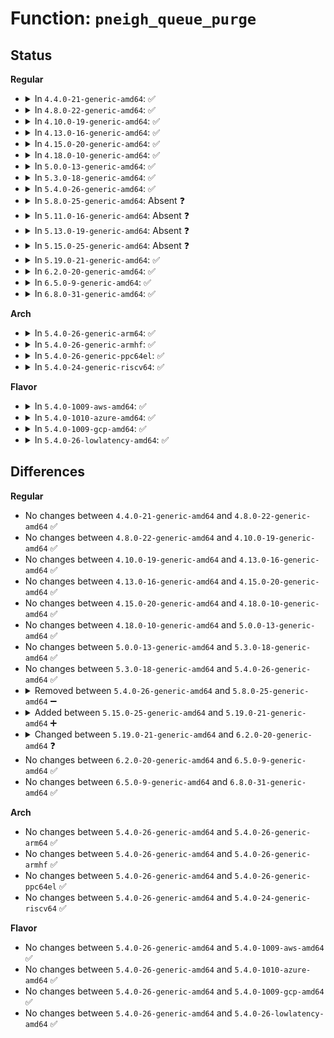 # Function: <code>pneigh_queue_purge</code>

## Status
<b>Regular</b>
<ul>
<li>
<details>
<summary>In <code>4.4.0-21-generic-amd64</code>: ✅</summary>

```c
void pneigh_queue_purge(struct sk_buff_head * list)
```

```json
{
  "name": "pneigh_queue_purge",
  "collision_type": "Unique Static",
  "inline_type": "No",
  "funcs": [
    {
      "addr": 18446744071586333504,
      "name": "pneigh_queue_purge",
      "external": false,
      "loc": "net/core/neighbour.c:185",
      "file": "net/core/neighbour.c",
      "inline": "seen, unknown",
      "caller_inline": [],
      "caller_func": [
        "net/core/neighbour.c:neigh_ifdown",
        "net/core/neighbour.c:neigh_table_clear"
      ]
    }
  ],
  "symbols": [
    {
      "addr": 18446744071586333504,
      "name": "pneigh_queue_purge",
      "section": ".text",
      "bind": "STB_LOCAL",
      "size": 53
    }
  ]
}
```
</details>
</li>
<li>
<details>
<summary>In <code>4.8.0-22-generic-amd64</code>: ✅</summary>

```c
void pneigh_queue_purge(struct sk_buff_head * list)
```

```json
{
  "name": "pneigh_queue_purge",
  "collision_type": "Unique Static",
  "inline_type": "No",
  "funcs": [
    {
      "addr": 18446744071586766288,
      "name": "pneigh_queue_purge",
      "external": false,
      "loc": "net/core/neighbour.c:185",
      "file": "net/core/neighbour.c",
      "inline": "seen, unknown",
      "caller_inline": [],
      "caller_func": [
        "net/core/neighbour.c:neigh_table_clear",
        "net/core/neighbour.c:neigh_ifdown"
      ]
    }
  ],
  "symbols": [
    {
      "addr": 18446744071586766288,
      "name": "pneigh_queue_purge",
      "section": ".text",
      "bind": "STB_LOCAL",
      "size": 53
    }
  ]
}
```
</details>
</li>
<li>
<details>
<summary>In <code>4.10.0-19-generic-amd64</code>: ✅</summary>

```c
void pneigh_queue_purge(struct sk_buff_head * list)
```

```json
{
  "name": "pneigh_queue_purge",
  "collision_type": "Unique Static",
  "inline_type": "No",
  "funcs": [
    {
      "addr": 18446744071586952864,
      "name": "pneigh_queue_purge",
      "external": false,
      "loc": "net/core/neighbour.c:186",
      "file": "net/core/neighbour.c",
      "inline": "seen, unknown",
      "caller_inline": [],
      "caller_func": [
        "net/core/neighbour.c:neigh_table_clear",
        "net/core/neighbour.c:neigh_ifdown"
      ]
    }
  ],
  "symbols": [
    {
      "addr": 18446744071586952864,
      "name": "pneigh_queue_purge",
      "section": ".text",
      "bind": "STB_LOCAL",
      "size": 53
    }
  ]
}
```
</details>
</li>
<li>
<details>
<summary>In <code>4.13.0-16-generic-amd64</code>: ✅</summary>

```c
void pneigh_queue_purge(struct sk_buff_head * list)
```

```json
{
  "name": "pneigh_queue_purge",
  "collision_type": "Unique Static",
  "inline_type": "No",
  "funcs": [
    {
      "addr": 18446744071587077904,
      "name": "pneigh_queue_purge",
      "external": false,
      "loc": "net/core/neighbour.c:222",
      "file": "net/core/neighbour.c",
      "inline": "seen, unknown",
      "caller_inline": [],
      "caller_func": [
        "net/core/neighbour.c:neigh_table_clear",
        "net/core/neighbour.c:neigh_ifdown"
      ]
    }
  ],
  "symbols": [
    {
      "addr": 18446744071587077904,
      "name": "pneigh_queue_purge",
      "section": ".text",
      "bind": "STB_LOCAL",
      "size": 53
    }
  ]
}
```
</details>
</li>
<li>
<details>
<summary>In <code>4.15.0-20-generic-amd64</code>: ✅</summary>

```c
void pneigh_queue_purge(struct sk_buff_head * list)
```

```json
{
  "name": "pneigh_queue_purge",
  "collision_type": "Unique Static",
  "inline_type": "No",
  "funcs": [
    {
      "addr": 18446744071587579568,
      "name": "pneigh_queue_purge",
      "external": false,
      "loc": "net/core/neighbour.c:222",
      "file": "net/core/neighbour.c",
      "inline": "seen, unknown",
      "caller_inline": [],
      "caller_func": [
        "net/core/neighbour.c:neigh_table_clear",
        "net/core/neighbour.c:neigh_ifdown"
      ]
    }
  ],
  "symbols": [
    {
      "addr": 18446744071587579568,
      "name": "pneigh_queue_purge",
      "section": ".text",
      "bind": "STB_LOCAL",
      "size": 53
    }
  ]
}
```
</details>
</li>
<li>
<details>
<summary>In <code>4.18.0-10-generic-amd64</code>: ✅</summary>

```c
void pneigh_queue_purge(struct sk_buff_head * list)
```

```json
{
  "name": "pneigh_queue_purge",
  "collision_type": "Unique Static",
  "inline_type": "No",
  "funcs": [
    {
      "addr": 18446744071587888384,
      "name": "pneigh_queue_purge",
      "external": false,
      "loc": "net/core/neighbour.c:225",
      "file": "net/core/neighbour.c",
      "inline": "seen, unknown",
      "caller_inline": [],
      "caller_func": [
        "net/core/neighbour.c:neigh_table_clear",
        "net/core/neighbour.c:neigh_ifdown"
      ]
    }
  ],
  "symbols": [
    {
      "addr": 18446744071587888384,
      "name": "pneigh_queue_purge",
      "section": ".text",
      "bind": "STB_LOCAL",
      "size": 53
    }
  ]
}
```
</details>
</li>
<li>
<details>
<summary>In <code>5.0.0-13-generic-amd64</code>: ✅</summary>

```c
void pneigh_queue_purge(struct sk_buff_head * list)
```

```json
{
  "name": "pneigh_queue_purge",
  "collision_type": "Unique Static",
  "inline_type": "No",
  "funcs": [
    {
      "addr": 18446744071588030160,
      "name": "pneigh_queue_purge",
      "external": false,
      "loc": "net/core/neighbour.c:279",
      "file": "net/core/neighbour.c",
      "inline": "seen, unknown",
      "caller_inline": [],
      "caller_func": [
        "net/core/neighbour.c:neigh_table_clear",
        "net/core/neighbour.c:__neigh_ifdown"
      ]
    }
  ],
  "symbols": [
    {
      "addr": 18446744071588030160,
      "name": "pneigh_queue_purge",
      "section": ".text",
      "bind": "STB_LOCAL",
      "size": 53
    }
  ]
}
```
</details>
</li>
<li>
<details>
<summary>In <code>5.3.0-18-generic-amd64</code>: ✅</summary>

```c
void pneigh_queue_purge(struct sk_buff_head * list)
```

```json
{
  "name": "pneigh_queue_purge",
  "collision_type": "Unique Static",
  "inline_type": "No",
  "funcs": [
    {
      "addr": 18446744071588343184,
      "name": "pneigh_queue_purge",
      "external": false,
      "loc": "net/core/neighbour.c:279",
      "file": "net/core/neighbour.c",
      "inline": "seen, unknown",
      "caller_inline": [],
      "caller_func": [
        "net/core/neighbour.c:neigh_table_clear",
        "net/core/neighbour.c:__neigh_ifdown"
      ]
    }
  ],
  "symbols": [
    {
      "addr": 18446744071588343184,
      "name": "pneigh_queue_purge",
      "section": ".text",
      "bind": "STB_LOCAL",
      "size": 53
    }
  ]
}
```
</details>
</li>
<li>
<details>
<summary>In <code>5.4.0-26-generic-amd64</code>: ✅</summary>

```c
void pneigh_queue_purge(struct sk_buff_head * list)
```

```json
{
  "name": "pneigh_queue_purge",
  "collision_type": "Unique Static",
  "inline_type": "No",
  "funcs": [
    {
      "addr": 18446744071588549632,
      "name": "pneigh_queue_purge",
      "external": false,
      "loc": "net/core/neighbour.c:276",
      "file": "net/core/neighbour.c",
      "inline": "seen, unknown",
      "caller_inline": [],
      "caller_func": [
        "net/core/neighbour.c:neigh_table_clear",
        "net/core/neighbour.c:__neigh_ifdown"
      ]
    }
  ],
  "symbols": [
    {
      "addr": 18446744071588549632,
      "name": "pneigh_queue_purge",
      "section": ".text",
      "bind": "STB_LOCAL",
      "size": 53
    }
  ]
}
```
</details>
</li>
<li>
<details>
<summary>In <code>5.8.0-25-generic-amd64</code>: Absent ❓</summary>

```json
{
  "name": "pneigh_queue_purge",
  "collision_type": "Unique Static",
  "inline_type": "Full",
  "funcs": [
    {
      "addr": 18446744071589419101,
      "name": "pneigh_queue_purge",
      "external": false,
      "loc": "net/core/neighbour.c:276",
      "file": "net/core/neighbour.c",
      "inline": "not declared, inlined",
      "caller_inline": [
        "net/core/neighbour.c:neigh_table_clear"
      ],
      "caller_func": []
    }
  ],
  "symbols": []
}
```
</details>
</li>
<li>
<details>
<summary>In <code>5.11.0-16-generic-amd64</code>: Absent ❓</summary>

```json
{
  "name": "pneigh_queue_purge",
  "collision_type": "Unique Static",
  "inline_type": "Full",
  "funcs": [
    {
      "addr": 18446744071589419853,
      "name": "pneigh_queue_purge",
      "external": false,
      "loc": "net/core/neighbour.c:278",
      "file": "net/core/neighbour.c",
      "inline": "not declared, inlined",
      "caller_inline": [
        "net/core/neighbour.c:neigh_table_clear"
      ],
      "caller_func": []
    }
  ],
  "symbols": []
}
```
</details>
</li>
<li>
<details>
<summary>In <code>5.13.0-19-generic-amd64</code>: Absent ❓</summary>

```json
{
  "name": "pneigh_queue_purge",
  "collision_type": "Unique Static",
  "inline_type": "Full",
  "funcs": [
    {
      "addr": 18446744071589316285,
      "name": "pneigh_queue_purge",
      "external": false,
      "loc": "net/core/neighbour.c:282",
      "file": "net/core/neighbour.c",
      "inline": "not declared, inlined",
      "caller_inline": [
        "net/core/neighbour.c:neigh_table_clear"
      ],
      "caller_func": []
    }
  ],
  "symbols": []
}
```
</details>
</li>
<li>
<details>
<summary>In <code>5.15.0-25-generic-amd64</code>: Absent ❓</summary>

```json
{
  "name": "pneigh_queue_purge",
  "collision_type": "Unique Static",
  "inline_type": "Full",
  "funcs": [
    {
      "addr": 18446744071590045415,
      "name": "pneigh_queue_purge",
      "external": false,
      "loc": "net/core/neighbour.c:282",
      "file": "net/core/neighbour.c",
      "inline": "not declared, inlined",
      "caller_inline": [
        "net/core/neighbour.c:neigh_table_clear"
      ],
      "caller_func": []
    }
  ],
  "symbols": []
}
```
</details>
</li>
<li>
<details>
<summary>In <code>5.19.0-21-generic-amd64</code>: ✅</summary>

```c
void pneigh_queue_purge(struct sk_buff_head * list, struct net * net)
```

```json
{
  "name": "pneigh_queue_purge",
  "collision_type": "Unique Static",
  "inline_type": "No",
  "funcs": [
    {
      "addr": 18446744071591574752,
      "name": "pneigh_queue_purge",
      "external": false,
      "loc": "net/core/neighbour.c:310",
      "file": "net/core/neighbour.c",
      "inline": "seen, unknown",
      "caller_inline": [],
      "caller_func": [
        "net/core/neighbour.c:neigh_table_clear"
      ]
    }
  ],
  "symbols": [
    {
      "addr": 18446744071591574752,
      "name": "pneigh_queue_purge",
      "section": ".text",
      "bind": "STB_LOCAL",
      "size": 438
    }
  ]
}
```
</details>
</li>
<li>
<details>
<summary>In <code>6.2.0-20-generic-amd64</code>: ✅</summary>

```c
void pneigh_queue_purge(struct sk_buff_head * list, struct net * net, int family)
```

```json
{
  "name": "pneigh_queue_purge",
  "collision_type": "Unique Static",
  "inline_type": "No",
  "funcs": [
    {
      "addr": 18446744071593353840,
      "name": "pneigh_queue_purge",
      "external": false,
      "loc": "net/core/neighbour.c:343",
      "file": "net/core/neighbour.c",
      "inline": "seen, unknown",
      "caller_inline": [],
      "caller_func": [
        "net/core/neighbour.c:neigh_table_clear"
      ]
    }
  ],
  "symbols": [
    {
      "addr": 18446744071593353840,
      "name": "pneigh_queue_purge",
      "section": ".text",
      "bind": "STB_LOCAL",
      "size": 522
    }
  ]
}
```
</details>
</li>
<li>
<details>
<summary>In <code>6.5.0-9-generic-amd64</code>: ✅</summary>

```c
void pneigh_queue_purge(struct sk_buff_head * list, struct net * net, int family)
```

```json
{
  "name": "pneigh_queue_purge",
  "collision_type": "Unique Static",
  "inline_type": "No",
  "funcs": [
    {
      "addr": 18446744071593816240,
      "name": "pneigh_queue_purge",
      "external": false,
      "loc": "net/core/neighbour.c:343",
      "file": "net/core/neighbour.c",
      "inline": "seen, unknown",
      "caller_inline": [],
      "caller_func": [
        "net/core/neighbour.c:neigh_table_clear"
      ]
    }
  ],
  "symbols": [
    {
      "addr": 18446744071593816240,
      "name": "pneigh_queue_purge",
      "section": ".text",
      "bind": "STB_LOCAL",
      "size": 522
    }
  ]
}
```
</details>
</li>
<li>
<details>
<summary>In <code>6.8.0-31-generic-amd64</code>: ✅</summary>

```c
void pneigh_queue_purge(struct sk_buff_head * list, struct net * net, int family)
```

```json
{
  "name": "pneigh_queue_purge",
  "collision_type": "Unique Static",
  "inline_type": "No",
  "funcs": [
    {
      "addr": 18446744071594598080,
      "name": "pneigh_queue_purge",
      "external": false,
      "loc": "net/core/neighbour.c:351",
      "file": "net/core/neighbour.c",
      "inline": "seen, unknown",
      "caller_inline": [],
      "caller_func": [
        "net/core/neighbour.c:neigh_table_clear"
      ]
    }
  ],
  "symbols": [
    {
      "addr": 18446744071594598080,
      "name": "pneigh_queue_purge",
      "section": ".text",
      "bind": "STB_LOCAL",
      "size": 522
    }
  ]
}
```
</details>
</li>
</ul>
<b>Arch</b>
<ul>
<li>
<details>
<summary>In <code>5.4.0-26-generic-arm64</code>: ✅</summary>

```c
void pneigh_queue_purge(struct sk_buff_head * list)
```

```json
{
  "name": "pneigh_queue_purge",
  "collision_type": "Unique Static",
  "inline_type": "No",
  "funcs": [
    {
      "addr": 18446603336502093392,
      "name": "pneigh_queue_purge",
      "external": false,
      "loc": "net/core/neighbour.c:276",
      "file": "net/core/neighbour.c",
      "inline": "seen, unknown",
      "caller_inline": [],
      "caller_func": [
        "net/core/neighbour.c:neigh_table_clear",
        "net/core/neighbour.c:__neigh_ifdown"
      ]
    }
  ],
  "symbols": [
    {
      "addr": 18446603336502093392,
      "name": "pneigh_queue_purge",
      "section": ".text",
      "bind": "STB_LOCAL",
      "size": 96
    }
  ]
}
```
</details>
</li>
<li>
<details>
<summary>In <code>5.4.0-26-generic-armhf</code>: ✅</summary>

```c
void pneigh_queue_purge(struct sk_buff_head * list)
```

```json
{
  "name": "pneigh_queue_purge",
  "collision_type": "Unique Static",
  "inline_type": "No",
  "funcs": [
    {
      "addr": 3234838128,
      "name": "pneigh_queue_purge",
      "external": false,
      "loc": "net/core/neighbour.c:276",
      "file": "net/core/neighbour.c",
      "inline": "seen, unknown",
      "caller_inline": [],
      "caller_func": [
        "net/core/neighbour.c:neigh_table_clear",
        "net/core/neighbour.c:__neigh_ifdown"
      ]
    }
  ],
  "symbols": [
    {
      "addr": 3234838128,
      "name": "pneigh_queue_purge",
      "section": ".text",
      "bind": "STB_LOCAL",
      "size": 88
    }
  ]
}
```
</details>
</li>
<li>
<details>
<summary>In <code>5.4.0-26-generic-ppc64el</code>: ✅</summary>

```c
void pneigh_queue_purge(struct sk_buff_head * list)
```

```json
{
  "name": "pneigh_queue_purge",
  "collision_type": "Unique Static",
  "inline_type": "No",
  "funcs": [
    {
      "addr": 13835058055295551744,
      "name": "pneigh_queue_purge",
      "external": false,
      "loc": "net/core/neighbour.c:276",
      "file": "net/core/neighbour.c",
      "inline": "seen, unknown",
      "caller_inline": [],
      "caller_func": [
        "net/core/neighbour.c:neigh_table_clear",
        "net/core/neighbour.c:__neigh_ifdown"
      ]
    }
  ],
  "symbols": [
    {
      "addr": 13835058055295551744,
      "name": "pneigh_queue_purge",
      "section": ".text",
      "bind": "STB_LOCAL",
      "size": 164
    }
  ]
}
```
</details>
</li>
<li>
<details>
<summary>In <code>5.4.0-24-generic-riscv64</code>: ✅</summary>

```c
void pneigh_queue_purge(struct sk_buff_head * list)
```

```json
{
  "name": "pneigh_queue_purge",
  "collision_type": "Unique Static",
  "inline_type": "No",
  "funcs": [
    {
      "addr": 18446743936278362222,
      "name": "pneigh_queue_purge",
      "external": false,
      "loc": "net/core/neighbour.c:276",
      "file": "net/core/neighbour.c",
      "inline": "seen, unknown",
      "caller_inline": [],
      "caller_func": [
        "net/core/neighbour.c:neigh_table_clear",
        "net/core/neighbour.c:__neigh_ifdown"
      ]
    }
  ],
  "symbols": [
    {
      "addr": 18446743936278362222,
      "name": "pneigh_queue_purge",
      "section": ".text",
      "bind": "STB_LOCAL",
      "size": 102
    }
  ]
}
```
</details>
</li>
</ul>
<b>Flavor</b>
<ul>
<li>
<details>
<summary>In <code>5.4.0-1009-aws-amd64</code>: ✅</summary>

```c
void pneigh_queue_purge(struct sk_buff_head * list)
```

```json
{
  "name": "pneigh_queue_purge",
  "collision_type": "Unique Static",
  "inline_type": "No",
  "funcs": [
    {
      "addr": 18446744071588156368,
      "name": "pneigh_queue_purge",
      "external": false,
      "loc": "net/core/neighbour.c:276",
      "file": "net/core/neighbour.c",
      "inline": "seen, unknown",
      "caller_inline": [],
      "caller_func": [
        "net/core/neighbour.c:neigh_table_clear",
        "net/core/neighbour.c:__neigh_ifdown"
      ]
    }
  ],
  "symbols": [
    {
      "addr": 18446744071588156368,
      "name": "pneigh_queue_purge",
      "section": ".text",
      "bind": "STB_LOCAL",
      "size": 53
    }
  ]
}
```
</details>
</li>
<li>
<details>
<summary>In <code>5.4.0-1010-azure-amd64</code>: ✅</summary>

```c
void pneigh_queue_purge(struct sk_buff_head * list)
```

```json
{
  "name": "pneigh_queue_purge",
  "collision_type": "Unique Static",
  "inline_type": "No",
  "funcs": [
    {
      "addr": 18446744071587869200,
      "name": "pneigh_queue_purge",
      "external": false,
      "loc": "net/core/neighbour.c:276",
      "file": "net/core/neighbour.c",
      "inline": "seen, unknown",
      "caller_inline": [],
      "caller_func": [
        "net/core/neighbour.c:neigh_table_clear",
        "net/core/neighbour.c:__neigh_ifdown"
      ]
    }
  ],
  "symbols": [
    {
      "addr": 18446744071587869200,
      "name": "pneigh_queue_purge",
      "section": ".text",
      "bind": "STB_LOCAL",
      "size": 53
    }
  ]
}
```
</details>
</li>
<li>
<details>
<summary>In <code>5.4.0-1009-gcp-amd64</code>: ✅</summary>

```c
void pneigh_queue_purge(struct sk_buff_head * list)
```

```json
{
  "name": "pneigh_queue_purge",
  "collision_type": "Unique Static",
  "inline_type": "No",
  "funcs": [
    {
      "addr": 18446744071588488192,
      "name": "pneigh_queue_purge",
      "external": false,
      "loc": "net/core/neighbour.c:276",
      "file": "net/core/neighbour.c",
      "inline": "seen, unknown",
      "caller_inline": [],
      "caller_func": [
        "net/core/neighbour.c:neigh_table_clear",
        "net/core/neighbour.c:__neigh_ifdown"
      ]
    }
  ],
  "symbols": [
    {
      "addr": 18446744071588488192,
      "name": "pneigh_queue_purge",
      "section": ".text",
      "bind": "STB_LOCAL",
      "size": 53
    }
  ]
}
```
</details>
</li>
<li>
<details>
<summary>In <code>5.4.0-26-lowlatency-amd64</code>: ✅</summary>

```c
void pneigh_queue_purge(struct sk_buff_head * list)
```

```json
{
  "name": "pneigh_queue_purge",
  "collision_type": "Unique Static",
  "inline_type": "No",
  "funcs": [
    {
      "addr": 18446744071588625104,
      "name": "pneigh_queue_purge",
      "external": false,
      "loc": "net/core/neighbour.c:276",
      "file": "net/core/neighbour.c",
      "inline": "seen, unknown",
      "caller_inline": [],
      "caller_func": [
        "net/core/neighbour.c:neigh_table_clear",
        "net/core/neighbour.c:__neigh_ifdown"
      ]
    }
  ],
  "symbols": [
    {
      "addr": 18446744071588625104,
      "name": "pneigh_queue_purge",
      "section": ".text",
      "bind": "STB_LOCAL",
      "size": 53
    }
  ]
}
```
</details>
</li>
</ul>

## Differences
<b>Regular</b>
<ul>
<li>
No changes between <code>4.4.0-21-generic-amd64</code> and <code>4.8.0-22-generic-amd64</code> ✅
</li>
<li>
No changes between <code>4.8.0-22-generic-amd64</code> and <code>4.10.0-19-generic-amd64</code> ✅
</li>
<li>
No changes between <code>4.10.0-19-generic-amd64</code> and <code>4.13.0-16-generic-amd64</code> ✅
</li>
<li>
No changes between <code>4.13.0-16-generic-amd64</code> and <code>4.15.0-20-generic-amd64</code> ✅
</li>
<li>
No changes between <code>4.15.0-20-generic-amd64</code> and <code>4.18.0-10-generic-amd64</code> ✅
</li>
<li>
No changes between <code>4.18.0-10-generic-amd64</code> and <code>5.0.0-13-generic-amd64</code> ✅
</li>
<li>
No changes between <code>5.0.0-13-generic-amd64</code> and <code>5.3.0-18-generic-amd64</code> ✅
</li>
<li>
No changes between <code>5.3.0-18-generic-amd64</code> and <code>5.4.0-26-generic-amd64</code> ✅
</li>
<li>
<details>
<summary>Removed between <code>5.4.0-26-generic-amd64</code> and <code>5.8.0-25-generic-amd64</code> ➖</summary>

```c
void pneigh_queue_purge(struct sk_buff_head * list)
```
</details>
</li>
<li>
<details>
<summary>Added between <code>5.15.0-25-generic-amd64</code> and <code>5.19.0-21-generic-amd64</code> ➕</summary>

```c
void pneigh_queue_purge(struct sk_buff_head * list, struct net * net)
```
</details>
</li>
<li>
<details>
<summary>Changed between <code>5.19.0-21-generic-amd64</code> and <code>6.2.0-20-generic-amd64</code> ❓</summary>
<ul>
<li>
<b>Param added. </b>
<code>int family</code>
</li>
</ul>
</details>
</li>
<li>
No changes between <code>6.2.0-20-generic-amd64</code> and <code>6.5.0-9-generic-amd64</code> ✅
</li>
<li>
No changes between <code>6.5.0-9-generic-amd64</code> and <code>6.8.0-31-generic-amd64</code> ✅
</li>
</ul>
<b>Arch</b>
<ul>
<li>
No changes between <code>5.4.0-26-generic-amd64</code> and <code>5.4.0-26-generic-arm64</code> ✅
</li>
<li>
No changes between <code>5.4.0-26-generic-amd64</code> and <code>5.4.0-26-generic-armhf</code> ✅
</li>
<li>
No changes between <code>5.4.0-26-generic-amd64</code> and <code>5.4.0-26-generic-ppc64el</code> ✅
</li>
<li>
No changes between <code>5.4.0-26-generic-amd64</code> and <code>5.4.0-24-generic-riscv64</code> ✅
</li>
</ul>
<b>Flavor</b>
<ul>
<li>
No changes between <code>5.4.0-26-generic-amd64</code> and <code>5.4.0-1009-aws-amd64</code> ✅
</li>
<li>
No changes between <code>5.4.0-26-generic-amd64</code> and <code>5.4.0-1010-azure-amd64</code> ✅
</li>
<li>
No changes between <code>5.4.0-26-generic-amd64</code> and <code>5.4.0-1009-gcp-amd64</code> ✅
</li>
<li>
No changes between <code>5.4.0-26-generic-amd64</code> and <code>5.4.0-26-lowlatency-amd64</code> ✅
</li>
</ul>
